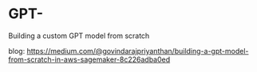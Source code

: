# GPT-
Building a custom GPT model from scratch

blog: https://medium.com/@govindarajpriyanthan/building-a-gpt-model-from-scratch-in-aws-sagemaker-8c226adba0ed
